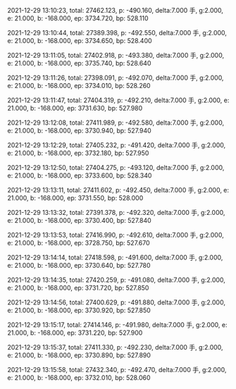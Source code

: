 2021-12-29 13:10:23, total: 27462.123, p: -490.160, delta:7.000 手, g:2.000, e: 21.000, b: -168.000, ep: 3734.720, bp: 528.110

2021-12-29 13:10:44, total: 27389.398, p: -492.550, delta:7.000 手, g:2.000, e: 21.000, b: -168.000, ep: 3734.650, bp: 528.400

2021-12-29 13:11:05, total: 27402.918, p: -493.380, delta:7.000 手, g:2.000, e: 21.000, b: -168.000, ep: 3735.740, bp: 528.640

2021-12-29 13:11:26, total: 27398.091, p: -492.070, delta:7.000 手, g:2.000, e: 21.000, b: -168.000, ep: 3734.010, bp: 528.260

2021-12-29 13:11:47, total: 27404.319, p: -492.210, delta:7.000 手, g:2.000, e: 21.000, b: -168.000, ep: 3731.630, bp: 527.980

2021-12-29 13:12:08, total: 27411.989, p: -492.580, delta:7.000 手, g:2.000, e: 21.000, b: -168.000, ep: 3730.940, bp: 527.940

2021-12-29 13:12:29, total: 27405.232, p: -491.420, delta:7.000 手, g:2.000, e: 21.000, b: -168.000, ep: 3732.180, bp: 527.950

2021-12-29 13:12:50, total: 27404.275, p: -493.120, delta:7.000 手, g:2.000, e: 21.000, b: -168.000, ep: 3733.600, bp: 528.340

2021-12-29 13:13:11, total: 27411.602, p: -492.450, delta:7.000 手, g:2.000, e: 21.000, b: -168.000, ep: 3731.550, bp: 528.000

2021-12-29 13:13:32, total: 27391.378, p: -492.320, delta:7.000 手, g:2.000, e: 21.000, b: -168.000, ep: 3730.400, bp: 527.840

2021-12-29 13:13:53, total: 27416.990, p: -492.610, delta:7.000 手, g:2.000, e: 21.000, b: -168.000, ep: 3728.750, bp: 527.670

2021-12-29 13:14:14, total: 27418.598, p: -491.600, delta:7.000 手, g:2.000, e: 21.000, b: -168.000, ep: 3730.640, bp: 527.780

2021-12-29 13:14:35, total: 27420.259, p: -491.080, delta:7.000 手, g:2.000, e: 21.000, b: -168.000, ep: 3731.720, bp: 527.850

2021-12-29 13:14:56, total: 27400.629, p: -491.880, delta:7.000 手, g:2.000, e: 21.000, b: -168.000, ep: 3730.920, bp: 527.850

2021-12-29 13:15:17, total: 27414.146, p: -491.980, delta:7.000 手, g:2.000, e: 21.000, b: -168.000, ep: 3731.220, bp: 527.900

2021-12-29 13:15:37, total: 27411.330, p: -492.230, delta:7.000 手, g:2.000, e: 21.000, b: -168.000, ep: 3730.890, bp: 527.890

2021-12-29 13:15:58, total: 27432.340, p: -492.470, delta:7.000 手, g:2.000, e: 21.000, b: -168.000, ep: 3732.010, bp: 528.060